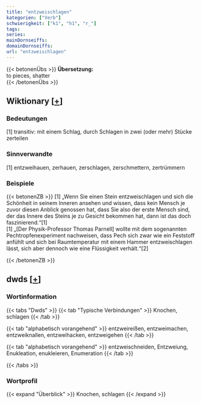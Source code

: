 ```yaml
---
title: "entzweischlagen"
kategorien: ["Verb"]
schwierigkeit: ["k1", "h1", "r_"]
tags:
series:
mainDornseiffs:
domainDornseiffs:
url: "entzweischlagen"
---
```


{{< betonenÜbs >}}
**Übersetzung:**  
to pieces, shatter  
{{< /betonenÜbs >}}

## Wiktionary [[+](https://de.wiktionary.org/wiki/entzweischlagen)]

### Bedeutungen
[1] transitiv: mit einem Schlag, durch Schlagen in zwei (oder mehr) Stücke zerteilen  

### Sinnverwandte
[1] entzweihauen, zerhauen, zerschlagen, zerschmettern, zertrümmern  

### Beispiele
{{< betonenZB >}}
[1] „Wenn Sie einen Stein entzweischlagen und sich die Schönheit in seinem Inneren ansehen und wissen, dass kein Mensch je zuvor diesen Anblick genossen hat, dass Sie also der erste Mensch sind, der das Innere des Steins je zu Gesicht bekommen hat, dann ist das doch faszinierend.“[1]  
[1] „[Der Physik-Professor Thomas Parnell] wollte mit dem sogenannten Pechtropfenexperiment nachweisen, dass Pech sich zwar wie ein Feststoff anfühlt und sich bei Raumtemperatur mit einem Hammer entzweischlagen lässt, sich aber dennoch wie eine Flüssigkeit verhält.“[2]  

{{< /betonenZB >}}


## dwds [[+](https://www.dwds.de/wb/entzweischlagen)]

### Wortinformation
{{< tabs "Dwds" >}}
{{< tab "Typische Verbindungen" >}}
Knochen, schlagen
{{< /tab >}}

{{< tab "alphabetisch vorangehend" >}}
entzweireißen, entzweimachen, entzweiknallen, entzweihacken, entzweigehen
{{< /tab >}}

{{< tab "alphabetisch vorangehend" >}}
entzweischneiden, Entzweiung, Enukleation, enukleieren, Enumeration
{{< /tab >}}

{{< /tabs >}}

### Wortprofil
{{< expand "Überblick" >}} Knochen, schlagen {{< /expand >}}

